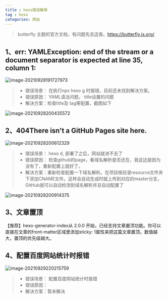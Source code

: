 ```yaml
---
title : hexo错误集锦
tag : hexo
categories: 网站
---
```


> butterfly 主题的官方文档，有问题先去这查。https://butterfly.js.org/

## 1、err: YAMLException: end of the stream or a document separator is expected at line 35, column 1:

![image-20210928191727973](https://tva1.sinaimg.cn/large/008i3skNgy1guwk51d2ygj61jc0jo44602.jpg)

> - 错误场景：  在执行npx hexo g 时报错，目前还未找到解决方案。
> - 错误原因： YAML语法问题。 title设置的问题
> - 解决方案：检查title及 tag等配置，截图如下

![image-20210928200435572](https://tva1.sinaimg.cn/large/008i3skNgy1guwli180ytj60ro072glp02.jpg)

## 2、404There isn't a GitHub Pages site here.

![image-20210928200612329](https://tva1.sinaimg.cn/large/008i3skNgy1guwljphyo4j62r80scn0d02.jpg)

> - 错误场景：  hexo d,  部署了之后，网站就进不去了
> - 错误原因： 检查github的page，看域名解析是否还在，我这边是因为没有了，重新配置上就好了。
> - 解决方案：重新检查配置一下域名解析。在项目根目录resource文件夹下添加CNAME文件。这样会自动生成时就上传到对应的master分支，GitHub就可以自动检测到域名解析并且自动配置了

![image-20210928200914375](https://tva1.sinaimg.cn/large/008i3skNgy1guwlmvksgwj61xs0u0te802.jpg)



## 3、文章置顶

【推荐】hexo-generator-index从 2.0.0 开始，已经支持文章置顶功能。你可以直接在文章的front-matter区域里添加sticky: 1属性来把这篇文章置顶。数值越大，置顶的优先级越大。





## 4、配置百度网站统计时报错

![image-20210929220215759](https://tva1.sinaimg.cn/large/008i3skNgy1guxuitbtnbj61pp0u0dni02.jpg)

> - 错误场景：  配置百度网站统计时报错
> - 错误原因： 
> - 解决方案：暂未解决






